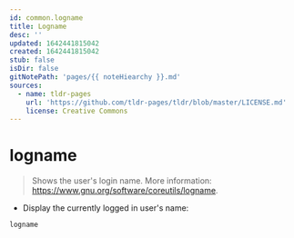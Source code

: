 ```yaml
---
id: common.logname
title: Logname
desc: ''
updated: 1642441815042
created: 1642441815042
stub: false
isDir: false
gitNotePath: 'pages/{{ noteHiearchy }}.md'
sources:
  - name: tldr-pages
    url: 'https://github.com/tldr-pages/tldr/blob/master/LICENSE.md'
    license: Creative Commons
---
```

# logname

> Shows the user's login name.
> More information: <https://www.gnu.org/software/coreutils/logname>.

- Display the currently logged in user's name:

`logname`

